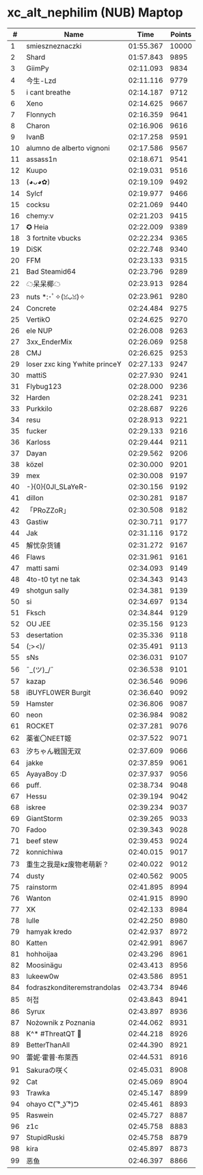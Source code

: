 # xc_alt_nephilim (NUB) Maptop

|  # | Name | Time | Points |
|-------------- | -------------- | -------------- | -------------- | 
| 1 | smieszneznaczki | 01:55.367 | 10000 | 
| 2 | Shard | 01:57.843 | 9895 | 
| 3 | GiimPy | 02:11.093 | 9834 | 
| 4 | 今生-Lzd | 02:11.116 | 9779 | 
| 5 | i cant breathe | 02:14.187 | 9712 | 
| 6 | Xeno | 02:14.625 | 9667 | 
| 7 | Flonnych | 02:16.359 | 9641 | 
| 8 | Charon | 02:16.906 | 9616 | 
| 9 | IvanB | 02:17.258 | 9591 | 
| 10 | alumno de alberto vignoni | 02:17.586 | 9567 | 
| 11 | assass1n | 02:18.671 | 9541 | 
| 12 | Kuupo | 02:19.031 | 9516 | 
| 13 | (◕ᴗ◕✿) | 02:19.109 | 9492 | 
| 14 | Sylcf | 02:19.977 | 9466 | 
| 15 | cocksu | 02:21.069 | 9440 | 
| 16 | chemy:v | 02:21.203 | 9415 | 
| 17 | ✪ Heia | 02:22.009 | 9389 | 
| 18 | 3 fortnite vbucks | 02:22.234 | 9365 | 
| 19 | DiSK | 02:22.748 | 9340 | 
| 20 | FFM | 02:23.133 | 9315 | 
| 21 | Bad Steamid64 | 02:23.796 | 9289 | 
| 22 | ☁呆呆椰☁ | 02:23.913 | 9284 | 
| 23 | nuts *:･ﾟ✧(ꈍᴗꈍ)✧ | 02:23.961 | 9280 | 
| 24 | Concrete | 02:24.484 | 9275 | 
| 25 | VertikO | 02:24.625 | 9270 | 
| 26 | ele NUP | 02:26.008 | 9263 | 
| 27 | 3xx_EnderMix | 02:26.069 | 9258 | 
| 28 | CMJ | 02:26.625 | 9253 | 
| 29 | loser zxc king ϒwhite princeϒ | 02:27.133 | 9247 | 
| 30 | mattiS | 02:27.930 | 9241 | 
| 31 | Flybug123 | 02:28.000 | 9236 | 
| 32 | Harden | 02:28.241 | 9231 | 
| 33 | Purkkilo | 02:28.687 | 9226 | 
| 34 | resu | 02:28.913 | 9221 | 
| 35 | fucker | 02:29.133 | 9216 | 
| 36 | Karloss | 02:29.444 | 9211 | 
| 37 | Dayan | 02:29.562 | 9206 | 
| 38 | közel | 02:30.000 | 9201 | 
| 39 | mex | 02:30.008 | 9197 | 
| 40 | -}{0}{0JI_SLaYeR- | 02:30.156 | 9192 | 
| 41 | dillon | 02:30.281 | 9187 | 
| 42 | 「PRoZZoR」 | 02:30.508 | 9182 | 
| 43 | Gastiw | 02:30.711 | 9177 | 
| 44 | Jak | 02:31.116 | 9172 | 
| 45 | 解忧杂货铺 | 02:31.272 | 9167 | 
| 46 | Flaws | 02:31.961 | 9161 | 
| 47 | matti sami | 02:34.093 | 9149 | 
| 48 | 4to-t0 tyt ne tak | 02:34.343 | 9143 | 
| 49 | shotgun sally | 02:34.381 | 9139 | 
| 50 | si | 02:34.697 | 9134 | 
| 51 | Fksch | 02:34.844 | 9129 | 
| 52 | OU JEE | 02:35.156 | 9123 | 
| 53 | desertation | 02:35.336 | 9118 | 
| 54 | (;><)/ | 02:35.491 | 9113 | 
| 55 | sNs | 02:36.031 | 9107 | 
| 56 | ¯\_(ツ)_/¯ | 02:36.538 | 9101 | 
| 57 | kazap | 02:36.546 | 9096 | 
| 58 | iBUYFL0WER Burgit | 02:36.640 | 9092 | 
| 59 | Hamster | 02:36.806 | 9087 | 
| 60 | neon | 02:36.984 | 9082 | 
| 61 | ROCKET | 02:37.281 | 9076 | 
| 62 | 薬雀〇NEET姬 | 02:37.522 | 9071 | 
| 63 | 汐ちゃん戦国无双 | 02:37.609 | 9066 | 
| 64 | jakke | 02:37.859 | 9061 | 
| 65 | AyayaBoy :D | 02:37.937 | 9056 | 
| 66 | puff. | 02:38.734 | 9048 | 
| 67 | Hessu | 02:39.194 | 9042 | 
| 68 | iskree | 02:39.234 | 9037 | 
| 69 | GiantStorm | 02:39.265 | 9033 | 
| 70 | Fadoo | 02:39.343 | 9028 | 
| 71 | beef stew | 02:39.453 | 9024 | 
| 72 | konnichiwa | 02:40.015 | 9017 | 
| 73 | 重生之我是kz废物老萌新？ | 02:40.022 | 9012 | 
| 74 | dusty | 02:40.562 | 9005 | 
| 75 | rainstorm | 02:41.895 | 8994 | 
| 76 | Wanton | 02:41.915 | 8990 | 
| 77 | XK | 02:42.133 | 8984 | 
| 78 | lulle | 02:42.250 | 8980 | 
| 79 | hamyak kredo | 02:42.937 | 8972 | 
| 80 | Katten | 02:42.991 | 8967 | 
| 81 | hohhoijaa | 02:43.296 | 8961 | 
| 82 | Moosinägu | 02:43.413 | 8956 | 
| 83 | lukeew0w | 02:43.586 | 8951 | 
| 84 | fodraszkonditeremstrandolas | 02:43.734 | 8946 | 
| 85 | 허접 | 02:43.843 | 8941 | 
| 86 | Syrux | 02:43.897 | 8936 | 
| 87 | Nożownik z Poznania | 02:44.062 | 8931 | 
| 88 | K^* #ThreatQT 🥓 | 02:44.218 | 8926 | 
| 89 | BetterThanAll | 02:44.390 | 8921 | 
| 90 | 蕾妮·霍普·布萊西 | 02:44.531 | 8916 | 
| 91 | Sakuraの咲く | 02:45.031 | 8908 | 
| 92 | Cat | 02:45.069 | 8904 | 
| 93 | Trawka | 02:45.147 | 8899 | 
| 94 | ohayo ᕦ( ͡° ͜ʖ ͡°)ᕤ | 02:45.461 | 8893 | 
| 95 | Raswein | 02:45.727 | 8887 | 
| 96 | z1c | 02:45.758 | 8883 | 
| 97 | StupidRuski | 02:45.758 | 8879 | 
| 98 | kira | 02:45.897 | 8873 | 
| 99 | 恶鱼 | 02:46.397 | 8866 | 

